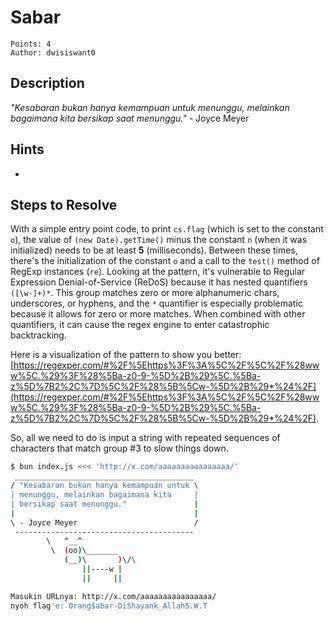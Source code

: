 # Sabar

```
Points: 4
Author: dwisiswant0
```

## Description

_"Kesabaran bukan hanya kemampuan untuk menunggu, melainkan bagaimana kita bersikap saat menunggu."_ - Joyce Meyer

## Hints

-

## Steps to Resolve

With a simple entry point code, to print `cs.flag` (which is set to the constant `o`), the value of `(new Date).getTime()` minus the constant `n` (when it was initialized) needs to be at least **5** (milliseconds). Between these times, there's the initialization of the constant `o` and a call to the `test()` method of RegExp instances (`re`). Looking at the pattern, it's vulnerable to Regular Expression Denial-of-Service (ReDoS) because it has nested quantifiers `([\w-]+)*`. This group matches zero or more alphanumeric chars, underscores, or hyphens, and the `*` quantifier is especially problematic because it allows for zero or more matches. When combined with other quantifiers, it can cause the regex engine to enter catastrophic backtracking.

Here is a visualization of the pattern to show you better: [https://regexper.com/#%2F%5Ehttps%3F%3A%5C%2F%5C%2F%28www%5C.%29%3F%28%5Ba-z0-9-%5D%2B%29%5C.%5Ba-z%5D%7B2%2C%7D%5C%2F%28%5B%5Cw-%5D%2B%29*%24%2F](https://regexper.com/#%2F%5Ehttps%3F%3A%5C%2F%5C%2F%28www%5C.%29%3F%28%5Ba-z0-9-%5D%2B%29%5C.%5Ba-z%5D%7B2%2C%7D%5C%2F%28%5B%5Cw-%5D%2B%29*%24%2F).

So, all we need to do is input a string with repeated sequences of characters that match group #3 to slow things down.

```bash
$ bun index.js <<< 'http://x.com/aaaaaaaaaaaaaaaa/'
 ________________________________________
/ "Kesabaran bukan hanya kemampuan untuk \
| menunggu, melainkan bagaimana kita     |
| bersikap saat menunggu."               |
|                                        |
\ - Joyce Meyer                          /
 ----------------------------------------
        \   ^__^
         \  (oo)\_______
            (__)\       )\/\
                ||----w |
                ||     ||

Masukin URLnya: http://x.com/aaaaaaaaaaaaaaaa/
nyoh flag'e: 0rang$abar-DiShayank_AllahS.W.T
```